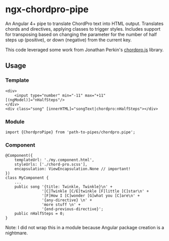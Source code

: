 # ngx-chordpro-pipe
An Angular 4+ pipe to translate ChordPro text into HTML output.  Translates chords and 
directives, applying classes to trigger styles.  Includes support for transposing based
on changing the parameter for the number of half steps up (positive), or down (negative) from
the current key.

This code leveraged some work from Jonathan Perkin's 
<a href="https://github.com/jperkin/chordpro.js">chordpro.js</a> library.
## Usage
### Template
```
<div>    
    <input type="number" min="-11" max="+11" [(ngModel)]="nHalfSteps"/>
</div>
<div class="song" [innerHTML]="songText|chordpro:nHalfSteps"></div>
```

### Module
``
import {ChordproPipe} from 'path-to-pipes/chordpro.pipe';
``
### Component
```
@Component({
    templateUrl: './my.component.html',
    styleUrls: ['./chord-pro.scss'],
    encapsulation: ViewEncapsulation.None // important!
})
class MyComponent {
    ...
    public song '{title: Twinkle, Twinkle}\n' +
                '[C]Twinkle [C/E]twinkle [F]little [C]star\n' +
                '[F]How I [C]wonder [G]what you [C]are\n' +
                '{any-directive} \n' +
                'more stuff \n' +
                '{end-previous-directive}';
    public nHalfSteps = 0;
}
```

Note: I did not wrap this in a module because Angular package creation is a nightmare.
